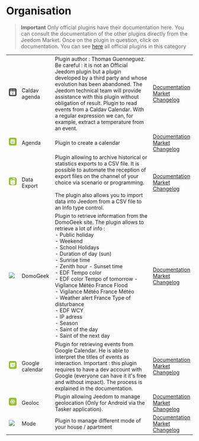 
# Organisation


>**Important**
>Only official plugins have their documentation here. You can consult the documentation of the other plugins directly from the Jeedom Market. Once on the plugin in question, click on documentation.
>You can see [here](https://market.jeedom.com/index.php?v=d&p=market&type=plugin&categorie=organization) all official plugins in this category


| | | | |
|--- | --- | --- | ---|
|<img src="caldav/caldav_icon.png" class="pluginLogo" width="100" />|Caldav agenda|Plugin author : Thomas Guenneguez. Be careful : it is not an Official Jeedom plugin but a plugin developed by a third party and whose evolution has been abandoned. The Jeedom technical team will provide assistance with this plugin without obligation of result. Plugin to read events from a Caldav Calendar. With a regular expression we can, for example, extract a temperature from an event.|[Documentation](caldav/index.md)<br/>[Market](https://market.jeedom.com/index.php?v=d&p=market_display&id=1149)<br/>[Changelog](caldav/changelog.md)|
|<img src="calendar/calendar_icon.png" class="pluginLogo" width="100" />|Agenda|Plugin to create a calendar|[Documentation](calendar/index.md)<br/>[Market](https://market.jeedom.com/index.php?v=d&p=market_display&id=57)<br/>[Changelog](calendar/changelog.md)|
|<img src="dataexport/dataexport_icon.png" class="pluginLogo" width="100" />|Data Export|Plugin allowing to archive historical or statistics exports to a CSV file. It is possible to automate the reception of export files on the channel of your choice via scenario or programming.<br/><br/>The plugin also allows you to import data into Jeedom from a CSV file to an Info type control.|[Documentation](dataexport/index.md)<br/>[Market](https://market.jeedom.com/index.php?v=d&p=market_display&id=4057)<br/>[Changelog](dataexport/changelog.md)|
|<img src="domogeek/domogeek_icon.png" class="pluginLogo" width="100" />|DomoGeek|Plugin to retrieve information from the DomoGeek site. The plugin allows to retrieve a lot of info : <br>- Public holiday <br>- Weekend <br>- School Holidays <br>- Duration of day (sun) <br>- Sunrise time <br>- Zenith hour - Sunset time <br>- EDF Tempo color <br>- EDF color Tempo of tomorrow - Vigilance Météo France Flood <br>- Vigilance Météo France Météo <br>- Weather alert France Type of disturbance <br>- EDF WCY <br>- IP adress <br>- Season <br>- Saint of the day <br>- Saint of the next day|[Documentation](domogeek/index.md)<br/>[Market](https://market.jeedom.com/index.php?v=d&p=market_display&id=250)<br/>[Changelog](domogeek/changelog.md)|
|<img src="gCalendar/gCalendar_icon.png" class="pluginLogo" width="100" />|Google calendar|Plugin for retrieving events from Google Calendar. He is able to interpret the titles of events as interaction. Important : this plugin requires to have a dev account with Google (everyone can have it it's free and without impact). The process is explained in the documentation.|[Documentation](gCalendar/index.md)<br/>[Market](https://market.jeedom.com/index.php?v=d&p=market_display&id=3318)<br/>[Changelog](gCalendar/changelog.md)|
|<img src="geoloc/geoloc_icon.png" class="pluginLogo" width="100" />|Geoloc|Plugin allowing Jeedom to manage geolocation (Only for Android via the Tasker application).|[Documentation](geoloc/index.md)<br/>[Market](https://market.jeedom.com/index.php?v=d&p=market_display&id=12)<br/>[Changelog](geoloc/changelog.md)|
|<img src="mode/mode_icon.png" class="pluginLogo" width="100" />|Mode|Plugin to manage different mode of your house / apartment|[Documentation](mode/index.md)<br/>[Market](https://market.jeedom.com/index.php?v=d&p=market_display&id=1929)<br/>[Changelog](mode/changelog.md)|
